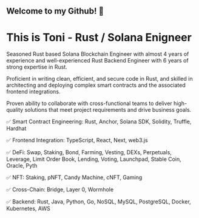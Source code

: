 ## Welcome to my Github! 👋
# This is Toni - Rust / Solana Enigneer

Seasoned Rust based Solana Blockchain Engineer with almost 4 years of experience and well-experienced Rust Backend Engineer with 6 years of strong expertise in Rust.

Proficient in writing clean, efficient, and secure code in Rust, and skilled in architecting and deploying complex smart contracts and the associated frontend integrations.

Proven ability to collaborate with cross-functional teams to deliver high-quality solutions that meet project requirements and drive business goals.

 ✅  Smart Contract Engineering: Rust, Anchor, Solana SDK, Solidity, Truffle, Hardhat
 
 ✅  Frontend Integration: TypeScript, React, Next, web3.js
 
 ✅  DeFi: Swap, Staking, Bond, Farming, Vesting, DEXs, Perpetuals, Leverage, Limit Order Book, Lending, Voting, Launchpad, Stable Coin, Oracle, Pyth
 
 ✅  NFT: Staking, pNFT, Candy Machine, cNFT, Gaming
 
 ✅  Cross-Chain: Bridge, Layer 0, Wormhole
 
 ✅  Backend: Rust, Java, Python, Go, NoSQL, MySQL, PostgreSQL, Docker, Kubernetes, AWS



